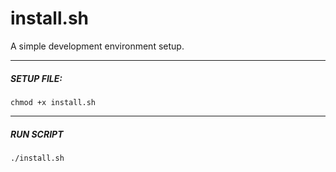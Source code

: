 # install.sh
A simple development environment setup.
___
##### SETUP FILE:
```console
chmod +x install.sh
```
___
##### RUN SCRIPT
```console
./install.sh
```
